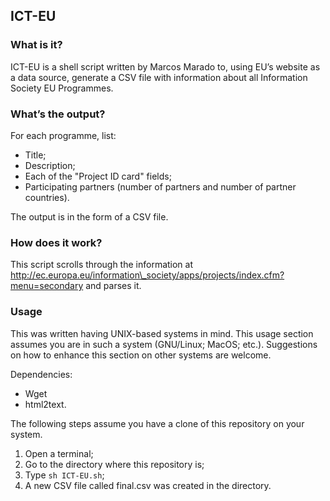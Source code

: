 ## ICT-EU 
### What is it?
ICT-EU is a shell script written by Marcos Marado to, using EU’s website as a
data source, generate a CSV file with information about all Information Society
EU Programmes. 

### What’s the output?
For each programme, list:
* Title;
* Description;
* Each of the "Project ID card" fields;
* Participating partners (number of partners and number of partner countries).

The output is in the form of a CSV file.

### How does it work?
This script scrolls through the information at
http://ec.europa.eu/information\_society/apps/projects/index.cfm?menu=secondary
and parses it.

### Usage
This was written having UNIX-based systems in mind. This usage section assumes
you are in such a system (GNU/Linux; MacOS; etc.). Suggestions on how to
enhance this section on other systems are welcome.

Dependencies:
* Wget
* html2text.

The following steps assume you have a clone of this repository on your system.

1. Open a terminal;
2. Go to the directory where this repository is;
3. Type ``sh ICT-EU.sh``;
4. A new CSV file called final.csv was created in the directory.
